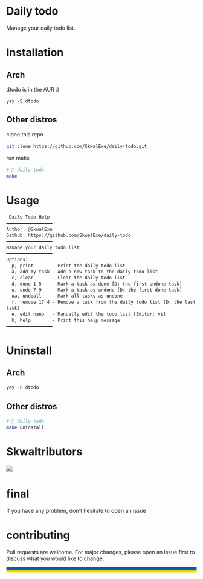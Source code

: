 # Daily todo
Manage your daily todo list.
# Installation
## Arch
dtodo is in the AUR :)
```
yay -S dtodo
```
## Other distros
clone this repo
```bash
git clone https://github.com/SkwalExe/daily-todo.git
```
run make
```bash
# 📂 daily-todo
make
```
# Usage
```
 Daily Todo Help 
━━━━━━━━━━━━━━━━━
Author: @SkwalExe
Github: https://github.com/SkwalExe/daily-todo
━━━━━━━━━━━━━━━━━
Manage your daily todo list
━━━━━━━━━━━━━━━━━
Options:
  p, print       - Print the daily todo list
  a, add my task - Add a new task to the daily todo list
  c, clear       - Clear the daily todo list
  d, done 1 5    - Mark a task as done [D: the first undone task]
  u, undo 7 9    - Mark a task as undone [D: the first done task]
  ua, undoall    - Mark all tasks as undone
  r, remove 17 4 - Remove a task from the daily todo list [D: the last task]
  e, edit nano   - Manually edit the todo list [Editor: vi]
  h, help        - Print this help message
━━━━━━━━━━━━━━━━━

```
# Uninstall
## Arch
```bash
yay -R dtodo
```

## Other distros
```bash
# 📂 daily-todo
make uninstall
```
# Skwaltributors
<a href="https://github.com/SkwalExe/dtodo/graphs/contributors">
  <img src="https://contrib.rocks/image?repo=SkwalExe/dtodo" />
</a>

# final
If you have any problem, don't hesitate to open an issue
# contributing
Pull requests are welcome. For major changes, please open an issue first to discuss what you would like to change.


<a href="https://github.com/SkwalExe#ukraine"><img src="https://raw.githubusercontent.com/SkwalExe/SkwalExe/main/ukraine.jpg" width="100%" height="15px" /></a>